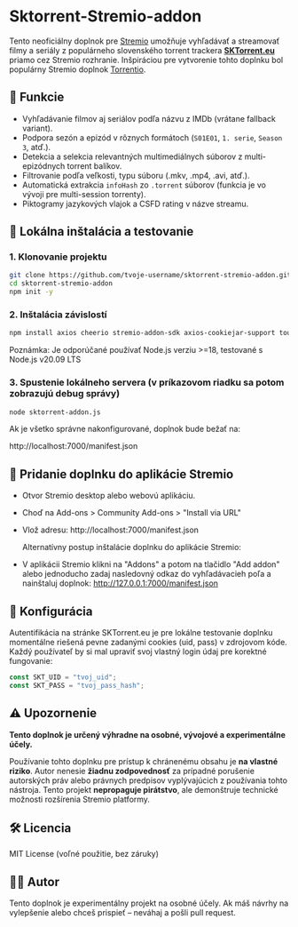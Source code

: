 # Sktorrent-Stremio-addon

Tento neoficiálny doplnok pre [Stremio](https://www.stremio.com/) umožňuje vyhľadávať a streamovať filmy a seriály z populárneho slovenského torrent trackera **[SKTorrent.eu](https://sktorrent.eu/torrent/index.php)** priamo cez Stremio rozhranie. Inšpiráciou pre vytvorenie tohto doplnku bol populárny Stremio doplnok [Torrentio](https://github.com/TheBeastLT/torrentio-scraper).

## 🔧 Funkcie

- Vyhľadávanie filmov aj seriálov podľa názvu z IMDb (vrátane fallback variant).
- Podpora sezón a epizód v rôznych formátoch (`S01E01`, `1. serie`, `Season 3`, atď.).
- Detekcia a selekcia relevantných multimediálnych súborov z multi-epizódnych torrent balíkov.
- Filtrovanie podľa veľkosti, typu súboru (.mkv, .mp4, .avi, atď.).
- Automatická extrakcia `infoHash` zo `.torrent` súborov (funkcia je vo vývoji pre multi-session torrenty).
- Piktogramy jazykových vlajok a CSFD rating v názve streamu.

## 🧪 Lokálna inštalácia a testovanie

### 1. Klonovanie projektu
```bash
git clone https://github.com/tvoje-username/sktorrent-stremio-addon.git
cd sktorrent-stremio-addon
npm init -y
```

### 2. Inštalácia závislostí

```bash
npm install axios cheerio stremio-addon-sdk axios-cookiejar-support tough-cookie bncode entities parse-torrent-file
```

Poznámka: Je odporúčané používať Node.js verziu >=18, testované s Node.js v20.09 LTS

### 3. Spustenie lokálneho servera (v príkazovom riadku sa potom zobrazujú debug správy)
```bash
node sktorrent-addon.js
```

Ak je všetko správne nakonfigurované, doplnok bude bežať na:

http://localhost:7000/manifest.json

## 🔗 Pridanie doplnku do aplikácie Stremio

- Otvor Stremio desktop alebo webovú aplikáciu.
- Choď na Add-ons > Community Add-ons > "Install via URL"
- Vlož adresu: http://localhost:7000/manifest.json

  Alternatívny postup inštalácie doplnku do aplikácie Stremio:
- V aplikácii Stremio klikni na "Addons" a potom na tlačidlo "Add addon" alebo jednoducho zadaj nasledovný odkaz do vyhľadávacieh poľa a nainštaluj doplnok: http://127.0.0.1:7000/manifest.json

## 📁 Konfigurácia

Autentifikácia na stránke SKTorrent.eu je pre lokálne testovanie doplnku momentálne riešená pevne zadanými cookies (uid, pass) v zdrojovom kóde. Každý používateľ by si mal upraviť svoj vlastný login údaj pre korektné fungovanie:
```js
const SKT_UID = "tvoj_uid";
const SKT_PASS = "tvoj_pass_hash";
```

## ⚠️ Upozornenie

**Tento doplnok je určený výhradne na osobné, vývojové a experimentálne účely.**

Používanie tohto doplnku pre prístup k chránenému obsahu je **na vlastné riziko**.
Autor nenesie **žiadnu zodpovednosť** za prípadné porušenie autorských práv alebo právnych predpisov vyplývajúcich z používania tohto nástroja.
Tento projekt **nepropaguje pirátstvo**, ale demonštruje technické možnosti rozšírenia Stremio platformy.

## 🛠 Licencia

MIT License (voľné použitie, bez záruky)

## 👨‍💻 Autor

Tento doplnok je experimentálny projekt na osobné účely.
Ak máš návrhy na vylepšenie alebo chceš prispieť – neváhaj a pošli pull request.
